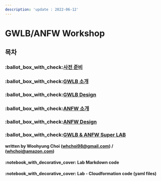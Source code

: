 ```yaml
---
description: 'update : 2022-06-12'
---
```


# GWLB/ANFW Workshop

## 목차&#x20;

### :ballot\_box\_with\_check:[사전 준비](./#10min)&#x20;

### :ballot\_box\_with\_check:[GWLB 소개](./#gwlb)

### :ballot\_box\_with\_check:[GWLB Design](./#gwlb-design)

### :ballot\_box\_with\_check:[ANFW 소개](./#anfw)

### :ballot\_box\_with\_check:[ANFW Design](./#anfw-design)

### :ballot\_box\_with\_check:[GWLB & ANFW Super LAB](./#gwlb-and-anfw-super-lab)

#### written by Woohyung Choi (whchoi98@gmail.com) / (whchoi@amazon.com)

#### :notebook\_with\_decorative\_cover: Lab Markdown code

#### &#x20;:notebook\_with\_decorative\_cover: Lab - Cloudformation code (yaml files)





